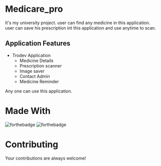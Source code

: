 # Medicare_pro
It's my university project. user can find any medicine in this application. user can save his prescription int this application and use anytime to scan.

## Application Features
- Trodev Application
  - Medicine Details
  - Prescription scanner
  - Image saver
  - Contact Admin
  - Medicine Reminder
  
Any one can use this application.

# Made With
![forthebadge](https://img.shields.io/badge/Android_Studio-5C2D91?style=for-the-badge&logo=android%20studio&logoColor=white)
![forthebadge](https://img.shields.io/badge/Java-5C2D91?style=for-the-badge&logo=java&logoColor=white)


# Contributing
Your contributions are always welcome!

